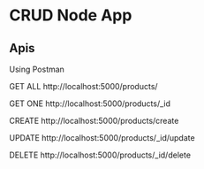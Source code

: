 # CRUD Node App

## Apis
Using Postman 

GET ALL
http://localhost:5000/products/

GET ONE
http://localhost:5000/products/_id

CREATE http://localhost:5000/products/create

UPDATE http://localhost:5000/products/_id/update 

DELETE http://localhost:5000/products/_id/delete